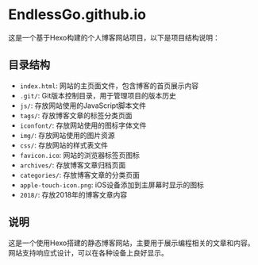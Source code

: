 # EndlessGo.github.io

这是一个基于Hexo构建的个人博客网站项目，以下是项目结构说明：

## 目录结构

- `index.html`: 网站的主页面文件，包含博客的首页展示内容
- `.git/`: Git版本控制目录，用于管理项目的版本历史
- `js/`: 存放网站使用的JavaScript脚本文件
- `tags/`: 存放博客文章的标签分类页面
- `iconfont/`: 存放网站使用的图标字体文件
- `img/`: 存放网站使用的图片资源
- `css/`: 存放网站的样式表文件
- `favicon.ico`: 网站的浏览器标签页图标
- `archives/`: 存放博客文章归档页面
- `categories/`: 存放博客文章的分类页面
- `apple-touch-icon.png`: iOS设备添加到主屏幕时显示的图标
- `2018/`: 存放2018年的博客文章内容

## 说明

这是一个使用Hexo搭建的静态博客网站，主要用于展示编程相关的文章和内容。网站支持响应式设计，可以在各种设备上良好显示。 